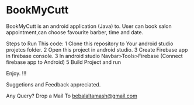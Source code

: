# BookMyCutt
BookMyCutt is an android application (Java) to. User can book salon appointment,can choose favourite barber, time and date.

Steps to Run This code:
1 Clone this repository to Your android studio projetcs folder.
2 Open this project in android studio.
3 Create Firebase app in firebase console.
3 In android studio Navbar>Tools>Firebase (Connect firebase app to Android)
5 Build Project and run

Enjoy. !!!

Suggetions and Feedback appreciated.

Any Query? Drop a Mail To bebalaltamash@gmail.com
